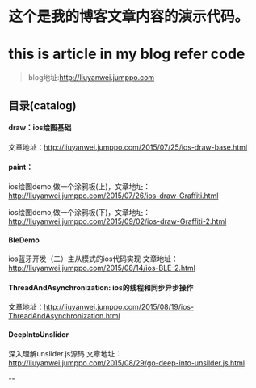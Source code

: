 
#    这个是我的博客文章内容的演示代码。</br>
#    this is article in my blog refer code
> blog地址:http://liuyanwei.jumppo.com

## 目录(catalog)

#### draw：ios绘图基础 

文章地址：http://liuyanwei.jumppo.com/2015/07/25/ios-draw-base.html

#### paint：

ios绘图demo,做一个涂鸦板(上)，文章地址：http://liuyanwei.jumppo.com/2015/07/26/ios-draw-Graffiti.html

ios绘图demo,做一个涂鸦板(下)，文章地址：http://liuyanwei.jumppo.com/2015/09/02/ios-draw-Graffiti-2.html

#### BleDemo

ios蓝牙开发（二）主从模式的ios代码实现 文章地址：http://liuyanwei.jumppo.com/2015/08/14/ios-BLE-2.html

#### ThreadAndAsynchronization: ios的线程和同步异步操作  

文章地址：http://liuyanwei.jumppo.com/2015/08/19/ios-ThreadAndAsynchronization.html

#### DeepIntoUnslider

深入理解unslider.js源码  文章地址：http://liuyanwei.jumppo.com/2015/08/29/go-deep-into-unsilder.js.html

--
